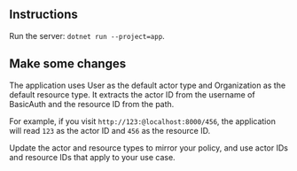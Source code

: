 ## Instructions
Run the server: `dotnet run --project=app`.
   
## Make some changes
The application uses User as the default actor type and Organization as the default resource type. It extracts the actor ID from the username of BasicAuth and the resource ID from the path.

For example, if you visit `http://123:@localhost:8000/456`, the application will read `123` as the actor ID and `456` as the resource ID.

Update the actor and resource types to mirror your policy, and use actor IDs and resource IDs that apply to your use case.